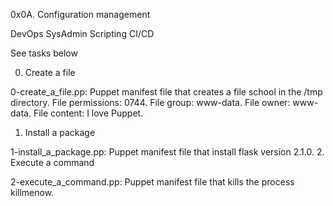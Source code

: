 0x0A. Configuration management


DevOps
SysAdmin
Scripting
CI/CD


See tasks below

0. Create a file

0-create_a_file.pp: Puppet manifest file that creates a file school in the /tmp directory.
File permissions: 0744.
File group: www-data.
File owner: www-data.
File content: I love Puppet.
1. Install a package

1-install_a_package.pp: Puppet manifest file that install flask version 2.1.0.
2. Execute a command

2-execute_a_command.pp: Puppet manifest file that kills the process killmenow.
